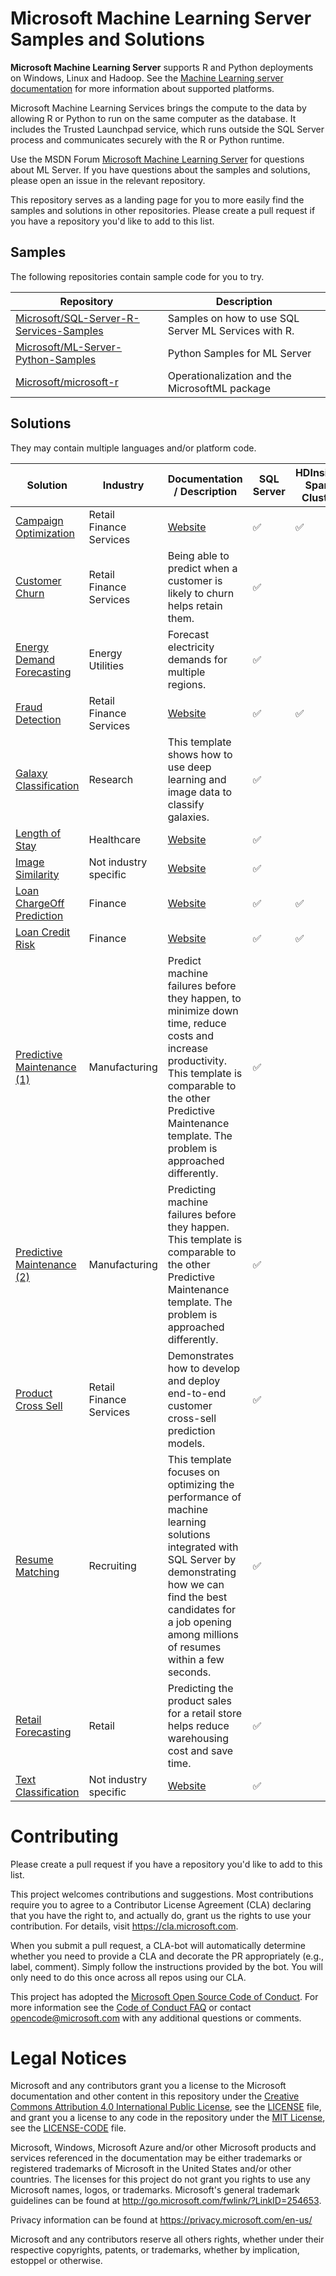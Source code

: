 

# Microsoft Machine Learning Server Samples and Solutions

**Microsoft Machine Learning Server** supports R and Python deployments on Windows, Linux and Hadoop. See the [Machine Learning server documentation](https://docs.microsoft.com/en-us/machine-learning-server/install/r-server-install-supported-platforms) for more information about supported platforms.

Microsoft Machine Learning Services brings the compute to the data by allowing R or Python to run on the same computer as the database. It includes the Trusted Launchpad service, which runs outside the SQL Server process and communicates securely with the R or Python runtime.

Use the MSDN Forum [Microsoft Machine Learning Server]( https://social.msdn.microsoft.com/Forums/en-US/home?forum=MicrosoftR) for questions about ML Server. If you have questions about the samples and solutions, please open an issue in the relevant repository.

This repository serves as a landing page for you to more easily find the samples and solutions in other repositories. Please create a pull request if you have a repository you'd like to add to this list.

## Samples
The following repositories contain sample code for you to try.

| Repository | Description |
|---|---|
| [Microsoft/SQL-Server-R-Services-Samples](https://github.com/Microsoft/SQL-Server-R-Services-Samples) | Samples on how to use SQL Server ML Services with R. |
| [Microsoft/ML-Server-Python-Samples](https://github.com/Microsoft/ML-Server-Python-Samples) | Python Samples for ML Server |
| [Microsoft/microsoft-r](https://github.com/Microsoft/microsoft-r) | Operationalization and the MicrosoftML package  |

## Solutions
They may contain multiple languages and/or platform code.

| Solution |  Industry | Documentation / Description | SQL Server | HDInsight Spark Cluster | Languages |
|---|---|--|--|--|--|
|[Campaign Optimization](https://github.com/Microsoft/r-server-campaign-optimization) |  Retail<br/>Finance<br/>Services |[Website](https://microsoft.github.io/r-server-campaign-optimization/) |     :white_check_mark:|:white_check_mark:| R |
|[Customer Churn](https://github.com/Microsoft/SQL-Server-R-Services-Samples/blob/master/Churn)|Retail<br/>Finance<br/>Services|Being able to predict when a customer is likely to churn helps retain them.|:white_check_mark:||R|
|[Energy Demand Forecasting](https://github.com/Microsoft/SQL-Server-R-Services-Samples/blob/master/EnergyDemandForecasting)|Energy<br/>Utilities|Forecast electricity demands for multiple regions.|:white_check_mark:||R|
|[Fraud Detection](https://github.com/Microsoft/r-server-fraud-detection) |  Retail<br/>Finance<br/>Services|[Website](https://microsoft.github.io/r-server-fraud-detection/) | :white_check_mark:| :white_check_mark:  | R |
|[Galaxy Classification](https://github.com/Microsoft/SQL-Server-R-Services-Samples/blob/master/Galaxies)|Research|This template shows how to use deep learning and image data to classify galaxies.|:white_check_mark:||R|
|[Length of Stay](https://github.com/Microsoft/r-server-hospital-length-of-stay) | Healthcare |  [Website](https://microsoft.github.io/r-server-hospital-length-of-stay/) | :white_check_mark:| | R, Python |
|[Image Similarity](https://github.com/Microsoft/ml-server-image-similarity) | Not industry specific | [Website](https://microsoft.github.io/ml-server-image-similarity/) | :white_check_mark:| | Python |
|[Loan ChargeOff Prediction](https://github.com/Microsoft/r-server-loan-chargeoff) |  Finance | [Website](https://microsoft.github.io//r-server-loan-chargeoff/) |   :white_check_mark:| :white_check_mark:  | R |
|[Loan Credit Risk](https://github.com/Microsoft/r-server-loan-credit-risk) |  Finance|[Website](https://microsoft.github.io/r-server-loan-credit-risk/) | :white_check_mark:| :white_check_mark: | R |
|[Predictive Maintenance (1)](https://github.com/Microsoft/SQL-Server-R-Services-Samples/blob/master/PredictiveMaintenance)|Manufacturing|Predict machine failures before they happen, to minimize down time, reduce costs and increase productivity. This template is comparable to the other Predictive Maintenance template. The problem is approached differently.|:white_check_mark:||R|
|[Predictive Maintenance (2)](https://github.com/Microsoft/SQL-Server-R-Services-Samples/blob/master/PredictiveMaintenanceModelingGuide)|Manufacturing|Predicting machine failures before they happen. This template is comparable to the other Predictive Maintenance template. The problem is approached differently.|:white_check_mark:||R|
|[Product Cross Sell](https://github.com/Microsoft/SQL-Server-R-Services-Samples/blob/master/ProductCrossSell)|Retail<br/>Finance<br/>Services|Demonstrates how to develop and deploy end-to-end customer cross-sell prediction models.|:white_check_mark:||R|
|[Resume Matching](https://github.com/Microsoft/SQL-Server-R-Services-Samples/blob/master/SQLOptimizationTips)|Recruiting|This template focuses on optimizing the performance of machine learning solutions integrated with SQL Server by demonstrating how we can find the best candidates for a job opening among millions of resumes within a few seconds.| :white_check_mark:||R|
|[Retail Forecasting](https://github.com/Microsoft/SQL-Server-R-Services-Samples/blob/master/RetailForecasting)|Retail|Predicting the product sales for a retail store helps reduce warehousing cost and save time.|:white_check_mark:||R|
|[Text Classification](https://github.com/Microsoft/ml-server-text-classification) |Not industry specific |  [Website](https://microsoft.github.io/ml-server-text-classification/) |   :white_check_mark:| | R, Python |

# Contributing

Please create a pull request if you have a repository you'd like to add to this list. 

This project welcomes contributions and suggestions.  Most contributions require you to agree to a
Contributor License Agreement (CLA) declaring that you have the right to, and actually do, grant us
the rights to use your contribution. For details, visit https://cla.microsoft.com.

When you submit a pull request, a CLA-bot will automatically determine whether you need to provide
a CLA and decorate the PR appropriately (e.g., label, comment). Simply follow the instructions
provided by the bot. You will only need to do this once across all repos using our CLA.

This project has adopted the [Microsoft Open Source Code of Conduct](https://opensource.microsoft.com/codeofconduct/).
For more information see the [Code of Conduct FAQ](https://opensource.microsoft.com/codeofconduct/faq/) or
contact [opencode@microsoft.com](mailto:opencode@microsoft.com) with any additional questions or comments.

# Legal Notices

Microsoft and any contributors grant you a license to the Microsoft documentation and other content
in this repository under the [Creative Commons Attribution 4.0 International Public License](https://creativecommons.org/licenses/by/4.0/legalcode),
see the [LICENSE](LICENSE) file, and grant you a license to any code in the repository under the [MIT License](https://opensource.org/licenses/MIT), see the
[LICENSE-CODE](LICENSE-CODE) file.

Microsoft, Windows, Microsoft Azure and/or other Microsoft products and services referenced in the documentation
may be either trademarks or registered trademarks of Microsoft in the United States and/or other countries.
The licenses for this project do not grant you rights to use any Microsoft names, logos, or trademarks.
Microsoft's general trademark guidelines can be found at http://go.microsoft.com/fwlink/?LinkID=254653.

Privacy information can be found at https://privacy.microsoft.com/en-us/

Microsoft and any contributors reserve all others rights, whether under their respective copyrights, patents,
or trademarks, whether by implication, estoppel or otherwise.
